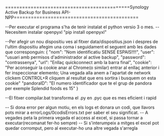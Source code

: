 
============================================Synology Active Backup for Business API-NPP============================================

--Per executar el programa s'ha de tenir instalat el python versio 3 o mes.
--Necesitem instalar openpyxl "pip install openpyxl"

    
--Per afegir un nou dispositiu ves al fitxer data/dispositius.json i despres de l'ultim dispositiu afegim una coma
  i seguidament el seguent amb les dades que corresponguin:
    {
      "nom": "Nom identificatiu SENSE ESPAIS!!!!",
      "user": "usuari amb permisos d'administrador al active backup",
      "password": "contrassenya",
      "url": "Enllaç quickconnect amb la barra final",
      "cookie": "Per aconseguir la cookie anar al Chrome(o similar) entrar al enllaç anterior i fer inspeccionar elemento; 
       Una vegada alla anem a l'apartat de network clickem CONTROL+R cliquem al resultat que ens sortira i busquem on esta cookie"
      "pandoraID": "El numero identificador que te el grup de pandora per exemple Splendid foods  es 15"
    }

--El fitxer compilar.bat transforma el .py en .pyc que es mes eficient i rapid

-- Si dona error per algun motiu, en els logs et donara un codi, que llavors pots mirar a errorLogs/0codisErrors.txt per saber el seu significat.
-- A vegades peta la primera vegada el access al excel, si passa tornar a executar(recomanat fer-ho sempre)
-- Si s'interumpeix a mitges el excel pot quedar corromput, pero al executar-ho una altre vegada s'arregla

